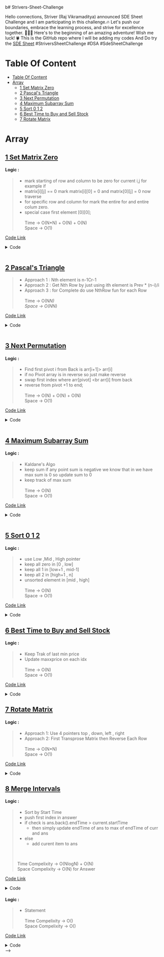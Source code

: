 b# Strivers-Sheet-Challenge

Hello connections, Striver (Raj Vikramaditya) announced SDE Sheet Challenge and I am participating in this challenge.🔥
Let's push our boundaries, embrace the learning process, and strive for excellence together. 🌟🚀🤝
Here's to the beginning of an amazing adventure! Wish me luck! 🍀
This is the GitHub repo where I will be adding my codes
And Do try the [SDE Sheet](https://lnkd.in/gcHXDXkw)
#StriversSheetChallenge #DSA #SdeSheetChallenge


# Table Of Content
- [Table Of Content](#table-of-content)
- [Array](#array)
  - [1 Set Matrix Zero](#1-set-matrix-zero)
  - [2 Pascal's Triangle](#2-pascals-triangle)
  - [3 Next Permutation](#3-next-permutation)
  - [4 Maximum Subarray Sum](#4-maximum-subarray-sum)
  - [5 Sort 0 1 2](#5-sort-0-1-2)
  - [6 Best Time to Buy and Sell Stock](#6-best-time-to-buy-and-sell-stock)
  - [7 Rotate Matrix](#7-rotate-matrix)



# Array 
## [1 Set Matrix Zero](https://www.codingninjas.com/codestudio/problems/set-matrix-zeros_8230862?challengeSlug=striver-sde-challenge)

<h4>Logic :</h4>


> - mark starting of row and column to be zero for current i,j for example if
> - matrix[i][j] == 0 mark matrix[i][0] = 0 and matrix[0][j] = 0 now traverse
> - for specific row and column for mark the entire for and entire colum zero.
> - special case first element [0][0]; </br></br>
>   Time  -> O(N*N) + O(N) + O(N)   </br>
>   Space -> O(1)





[Code Link](./Arrays/01-set-matrix-zero.cpp)
<details>
<summary>Code</summary>

```cpp
#include <bits/stdc++.h>
void setZeros(vector<vector<int>> &matrix)
{
	int row = 0;
	int col = 0;
	int n = matrix.size();
	int m = matrix[0].size();
	for(int i = 0; i < n ;i++){
		for(int j= 0; j < m;j++){
			if(i == 0 || j == 0 ){
				if(matrix[i][j] == 0 and i == 0  )row = 1;
				if(matrix[i][j] == 0 and j == 0)col = 1;
			}
			else{
				if (matrix[i][j] == 0) {
					matrix[i][0] = 0;
					matrix[0][j] = 0;
				}
            }
        }
	}
	//marking all row
	for(int i = 1; i < n ; i++){
		if(matrix[i][0] == 0){
            for (int j = 0; j < m; j++) {
				matrix[i][j] = 0;
            }
        }
    }
	// marking all col
	for(int j = 1; j < m ; j++){
		if(matrix[0][j] == 0 ){
			for(int  i = 0; i < n ;i++){
				matrix[i][j] = 0;
			}
		}
	}
	if(col){
		for(int i = 0; i < n ; i++)matrix[i][0] = 0;
	}

	if(row){
		for(int j = 0; j < m ; j++) matrix[0][j] = 0;
	}
}
```

</details>
</br>

## [2 Pascal's Triangle]([link](https://www.codingninjas.com/codestudio/problems/pascal-s-triangle_8230805?challengeSlug=striver-sde-challenge))


> - Approach 1 : Nth element is n-1Cr-1
> - Approach 2 : Get Nth Row by just using ith element is Prev * (n-i)/i
> - Approach 3 : for Complete do use NthRow fun for each Row  </br> </br>
>  Time   -> O(N*N)  </br>
>  Space  -> O(N*N) 



[Code Link](./Arrays/02-pascals-triangle.cpp)
<details>
<summary>Code</summary>

```cpp

#include <bits/stdc++.h>
#define ll long long int
vector<ll> getRow(int n ){
  //  ll ans = 1;
   vector<ll> ans ;
   ans.push_back(1); 
   for(int i = 1; i < n ; i++){
        ll x = (ans.back() * (n - i))/i;
        ans.push_back(x);
   }
   return ans;
}


vector<vector<long long int>> printPascal(int n) 
{
     vector<vector<ll>>ans;
     for(int i = 1 ; i <= n ; i++){
         ans.push_back(getRow(i));
     }
     return ans;
}

```

</details>
</br>

## [3 Next Permutation](https://www.codingninjas.com/codestudio/problems/next-permutation_8230741?challengeSlug=striver-sde-challenge)
<h4>Logic :</h4>


> - Find first pivot i  from Back is arr[i+1]> arr[i]
> - if no Pivot array is in reverse so just make reverse
> - swap first index where arr[pivot] <br arr[i] from back
> - reverse from pivot +1 to end;  </br> </br>
> Time   -> O(N) + O(N) + O(N)  </br>
> Space  -> O(1) 


[Code Link](./Arrays/03-next-permutation.cpp)
<details>
<summary>Code</summary>

```cpp
#include <bits/stdc++.h> 
vector<int> nextPermutation(vector<int> &arr, int n)
{
     int pivot = -1;
     //break point 
     for(int i = n - 2 ;i >= 0 ; i--){
         if(arr[i+1] > arr[i]){
             pivot = i;
             break;
         }
     }
     // fully dreacresing order so reversing complete array
     if (pivot == -1) {
         reverse(arr.begin() , arr.end());
         return arr;
     }

     //find next greater element
     for(int i = n - 1 ; i >= 0 ;i--){
         if(arr[i] > arr[pivot]){
             swap(arr[i] , arr[pivot]);
             break;
         }
     }
     reverse(arr.begin() + pivot + 1 , arr.end());
     return arr;
}
```
</details> 
</br>

 ## [4 Maximum Subarray Sum]([link](https://www.codingninjas.com/codestudio/problems/maximum-subarray-sum_8230694?challengeSlug=striver-sde-challenge))
<h4>Logic :</h4>



> - Kaldane's Algo
> - keep sum if any point sum is negative we know that in we have max sum is 0 so update sum to 0
> - keep track of max sum  </br> </br>
> Time   -> O(N)   </br>
> Space  -> O(1)


[Code Link](./Arrays/04-maximum-subarray-sum.cpp)
<details>
<summary>Code</summary>

```cpp

#include <bits/stdc++.h> 
long long maxSubarraySum(int arr[], int n)
{
    long long int sum = 0 , ans = 0;
    for(int i = 0; i < n ;i++){
        sum+= arr[i];
        if(sum < 0){
            sum = 0;
        }
        ans = max(ans , sum);
    }
    return ans;
}

```
</details> 
</br>


## [5 Sort 0 1 2]((https://www.codingninjas.com/codestudio/problems/sort-0-1-2_8230695?challengeSlug=striver-sde-challenge))
<h4>Logic :</h4>



> - use Low ,Mid , High pointer
> - keep all zero in [0 , low]
> - keep all 1 in [low+1 , mid-1]
> - keep all 2 in [high+1 , n]
> - unsorted element in [mid , high]  </br> </br>
>  Time   -> O(N)   </br>
>  Space  -> O(1) 

[Code Link](./Arrays/05-sort-012.cpp)
<details>
<summary>Code</summary>

```cpp

#include <bits/stdc++.h> 
void sort012(int *arr, int n)
{
   int low = 0 , mid = 0 , high = n- 1 ;
   while(mid <= high){
      if(arr[mid] == 0){
         swap(arr[low] , arr[mid]);
         low++ , mid++;
      }else if(arr[mid] == 1 ){
         mid++;
      }else{
         swap(arr[mid] , arr[high]);
         high--;
      }
   }
}

```
</details> 


## [6 Best Time to Buy and Sell Stock](https://www.codingninjas.com/codestudio/problems/best-time-to-buy-and-sell-stock_8230746?challengeSlug=striver-sde-challenge)
<h4>Logic :</h4>


> - Keep Trak of last min price
> - Update maxxprice on each idx  </br> </br>
>  Time   -> O(N)   </br>
>  Space  -> O(1)

[Code Link](./Arrays/06-best-time-to-buy-sell-stock.cpp)
<details>
<summary>Code</summary>

```cpp

#include <bits/stdc++.h> 
int maximumProfit(vector<int> &prices){
    int mini = INT_MAX , maxprofit = 0;
    for(int  i = 0; i < prices.size() ; i++){
        mini = min(mini , prices[i]);
        maxprofit = max(maxprofit , prices[i] - mini);
    }
    return maxprofit;
}

```
</details> 


## [7 Rotate Matrix]((https://www.codingninjas.com/codestudio/problems/rotate-matrix_8230774?challengeSlug=striver-sde-challenge))
<h4>Logic :</h4>


> - Approach 1: Use 4 pointers top , down, left , right
> - Approach 2: First Transprose Matrix then Reverse Each Row  </br> </br>
>  Time   -> O(N*N)   </br>
>  Space  -> O(1)
    

[Code Link](./Arrays/07-rotate-matrix.cpp)
<details>
<summary>Code</summary>

```cpp

#include <bits/stdc++.h>

void rotateMatrix(vector<vector<int>> &mat, int n, int m)
{
    if(n==1 || m==1) return;
    //pinter approach 
    int top = 0, bot = n-1, left = 0, right = m-1;
    while(top<bot && left < right){
        int temp = mat[left][top];
        //moving from top to bottom last column
        for(int i = top;i<bot;i++)
            mat[i][left] = mat[i+1][left];

        //moving from left to right first row 
        for(int i=left;i<right;i++)
            mat[bot][i] = mat[bot][i+1];
        //moving to bottom to up first column
        for(int i=bot;i>top;i--)
            mat[i][right] = mat[i-1][right];
        //moving from right to left last row 
        for(int i=right;i>left+1;i--)
            mat[top][i] = mat[top][i-1];

        //fixing value of first element
        mat[top][left+1] = temp;
        top++, bot--,left++,right--;
    }
}


```
</details> 



## [8 Merge Intervals](https://www.codingninjas.com/codestudio/problems/merge-intervals_8230700?challengeSlug=striver-sde-challenge)
<h4>Logic :</h4>


> - Sort by Start Time 
> - push first index in answer
> - if check is ans.back().endTime > current.startTime
>   - then simply update endTime of ans to max of endTime of curr and ans
> - else 
>   - add curent item to ans 
> 
> </br> </br>
> Time  Compelixity -> O(NlogN) + O(N)  </br>
> Space Compelixity -> O(N) for Answer 



[Code Link](./Arrays/08-merge-intervals.cpp)
<details>
<summary>Code</summary>

```cpp

#include <bits/stdc++.h> 
/*

    intervals[i][0] = start point of i'th interval
    intervals[i][1] = finish point of i'th interval

*/
static bool comp(vector<int> &a ,vector<int>&b ){
    if(a[0] < b[0])return true;
    else if(a[0] > b[0])return false;
    else return a[1] < b[1]; 
}

vector<vector<int>> mergeIntervals(vector<vector<int>> &intervals)
{
   sort(intervals.begin() , intervals.end() , comp);
   vector<vector<int>>ans;
   ans.push_back(intervals[0]);

   for(int i = 1 ; i < intervals.size() ; i++){
       if(ans.back()[1] < intervals[i][0]){
           //new
           ans.push_back(intervals[i]);
       }else{
        //    update
           ans.back()[1] =max( intervals[i][1] , ans.back()[1]);
       }
   }
   cout<<endl;
   return ans;
}


```

</details> 



<h4>Logic :</h4>



> - Statement  </br> </br>
> Time  Compelixity -> O()  </br>
> Space Compelixity -> O() 



[Code Link](./Arrays)
<details>
<summary>Code</summary>

```cpp

Code

```

</details>  -->

